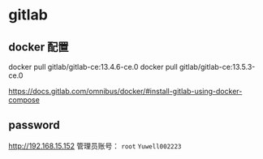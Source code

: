 # gitlab
## docker 配置
docker pull gitlab/gitlab-ce:13.4.6-ce.0
docker pull gitlab/gitlab-ce:13.5.3-ce.0

https://docs.gitlab.com/omnibus/docker/#install-gitlab-using-docker-compose

## password

http://192.168.15.152
管理员账号： `root` `Yuwell002223`
